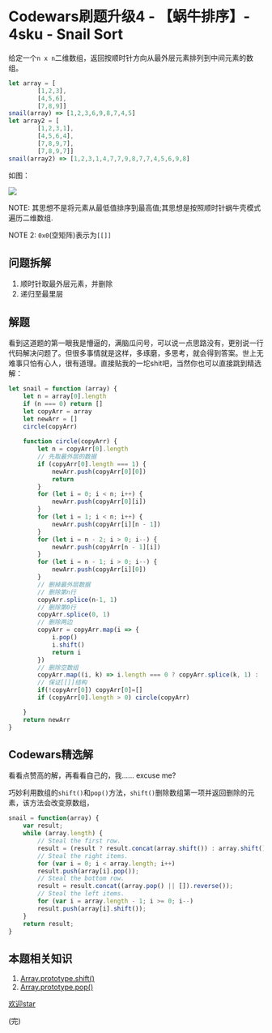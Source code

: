 # Codewars刷题升级4 - 【蜗牛排序】- 4sku - Snail Sort
给定一个`n x n`二维数组，返回按顺时针方向从最外层元素排列到中间元素的数组。

```js
let array = [
        [1,2,3],
        [4,5,6],
        [7,8,9]]
snail(array) => [1,2,3,6,9,8,7,4,5]
let array2 = [
        [1,2,3,1],
        [4,5,6,4],
        [7,8,9,7],
        [7,8,9,7]]
snail(array2) => [1,2,3,1,4,7,7,9,8,7,7,4,5,6,9,8]
```

如图：

![](http://qiniu.lanjinrong.com/d5b9a71a9b418d71a3539de5713a6220)

NOTE: 其思想不是将元素从最低值排序到最高值;其思想是按照顺时针蜗牛壳模式遍历二维数组.

NOTE 2: `0x0`(空矩阵)表示为`[[]]`


## 问题拆解
1. 顺时针取最外层元素，并删除
2. 递归至最里层

## 解题
看到这道题的第一眼我是懵逼的，满脑瓜问号，可以说一点思路没有，更别说一行代码解决问题了。但很多事情就是这样，多琢磨，多思考，就会得到答案。世上无难事只怕有心人，很有道理。直接贴我的一坨shit吧，当然你也可以直接跳到精选解：

```js
let snail = function (array) {
    let n = array[0].length
    if (n === 0) return []
    let copyArr = array
    let newArr = []
    circle(copyArr)
    
    function circle(copyArr) {
        let n = copyArr[0].length
        // 先取最外层的数据
        if (copyArr[0].length === 1) {
            newArr.push(copyArr[0][0])
            return
        }
        for (let i = 0; i < n; i++) {
            newArr.push(copyArr[0][i])
        }
        for (let i = 1; i < n; i++) {
            newArr.push(copyArr[i][n - 1])
        }
        for (let i = n - 2; i > 0; i--) {
            newArr.push(copyArr[n - 1][i])
        }
        for (let i = n - 1; i > 0; i--) {
            newArr.push(copyArr[i][0])
        }
        // 删掉最外层数据
        // 删除第n行
        copyArr.splice(n-1, 1)
        // 删除第0行
        copyArr.splice(0, 1)
        // 删除两边
        copyArr = copyArr.map(i => {
            i.pop()
            i.shift()
            return i
        })
        // 删除空数组
        copyArr.map((i, k) => i.length === 0 ? copyArr.splice(k, 1) : '')
        // 保证[[]]结构
        if(!copyArr[0]) copyArr[0]=[]
        if (copyArr[0].length > 0) circle(copyArr)

    }
    return newArr
}
```


## Codewars精选解
看看点赞高的解，再看看自己的，我...... excuse me?

巧妙利用数组的`shift()`和`pop()`方法，`shift()`删除数组第一项并返回删除的元素，该方法会改变原数组，
```js
snail = function(array) {
    var result;
    while (array.length) {
        // Steal the first row.
        result = (result ? result.concat(array.shift()) : array.shift());
        // Steal the right items.
        for (var i = 0; i < array.length; i++)
        result.push(array[i].pop());
        // Steal the bottom row.
        result = result.concat((array.pop() || []).reverse());
        // Steal the left items.
        for (var i = array.length - 1; i >= 0; i--)
        result.push(array[i].shift());
    }
    return result;
}
```

## 本题相关知识
1. [Array.prototype.shift()](https://developer.mozilla.org/en-US/docs/Web/JavaScript/Reference/Global_Objects/Array/shift)
2. [Array.prototype.pop()](https://developer.mozilla.org/en-US/docs/Web/JavaScript/Reference/Global_Objects/Array/pop)


[欢迎star](https://github.com/hiblacker/codewars-daily)

(完)